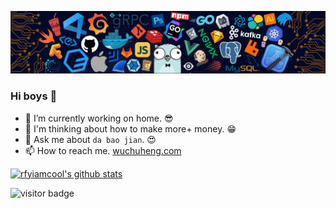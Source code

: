 ![](https://github.com/wuchuheng/wuchuheng/blob/master/header.png)

### Hi boys 👋

- 🌈 I’m currently working on home. 😎
- 🤔 I'm thinking about how to make more+ money. 😁
- 💬 Ask me about `da bao jian`. 😍
- 📫 How to reach me. [wuchuheng.com](http://wuchuheng.com)

[![rfyiamcool's github stats](https://github-readme-stats.vercel.app/api?username=wuchuheng)](https://github.com/wuchuheng)

<img src="https://visitor-badge.laobi.icu/badge?page_id=wuchuheng.wuchuheng" alt="visitor badge"/> 
